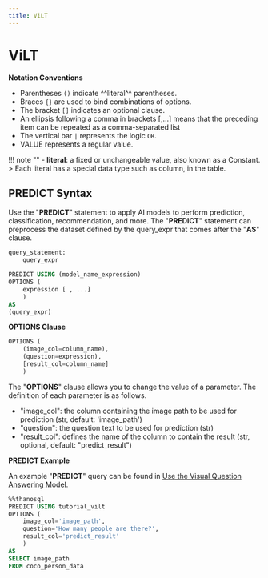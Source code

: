 ```yaml
---
title: ViLT
---
```


# __ViLT__

__Notation Conventions__

- Parentheses `()` indicate ^^literal^^ parentheses.
- Braces `{}` are used to bind combinations of options.
- The bracket `[]` indicates an optional clause.
- An ellipsis following a comma in brackets [,...] means that the preceding item can be repeated as a comma-separated list
- The vertical bar `|` represents the logic `OR`.
- VALUE represents a regular value.

!!! note ""
    - __literal__: a fixed or unchangeable value, also known as a Constant.
    > Each literal has a special data type such as column, in the table.

## __PREDICT Syntax__

Use the "__PREDICT__" statement to apply AI models to perform prediction, classification, recommendation, and more. The "__PREDICT__" statement can preprocess the dataset defined by the query_expr that comes after the "__AS__" clause.

```sql
query_statement:
    query_expr

PREDICT USING (model_name_expression)
OPTIONS (
    expression [ , ...]
    )
AS
(query_expr)
```

__OPTIONS Clause__

```sql
OPTIONS (
    (image_col=column_name),
    (question=expression),
    [result_col=column_name]
    )
```

The "__OPTIONS__" clause allows you to change the value of a parameter. The definition of each parameter is as follows.

- "image_col": the column containing the image path to be used for prediction (str, default: 'image_path')
- "question": the question text to be used for prediction (str)
- "result_col": defines the name of the column to contain the result (str, optional, default: "predict_result")


__PREDICT Example__

An example "__PREDICT__" query can be found in [Use the Visual Question Answering Model](../../tutorials/thanosql_ml/question_answering/visual_question_answering/).

```sql
%%thanosql
PREDICT USING tutorial_vilt
OPTIONS (
    image_col='image_path',
    question='How many people are there?',
    result_col='predict_result'
    )
AS
SELECT image_path
FROM coco_person_data
```
